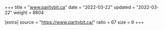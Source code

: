 +++
title = "www.paritybit.ca"
date = "2022-03-22"
updated = "2022-03-22"
weight = 8804

[extra]
source = "https://www.paritybit.ca/"
ratio = 67
size = 9
+++
